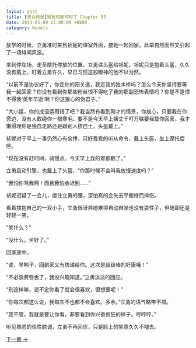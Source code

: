 ```yaml
---
layout: post
title: [男女純愛]冤冤相爱何时了 Chapter 05
date: 2014-05-09 23:00:00 +0800
category: Novels
---
```

放学的时候，立勇准时来到祯妮的课室外面，接她一起回家。此举自然而然又引起了一场绯闻风波。

来到停车场，走至摩托停放的位置，立勇递头盔给祯妮，祯妮只是抱着头盔，久久没有戴上，盯着立勇许久，早已习惯这般眼神的他不以为然。

“以前不是协议好了，你走你的阳关道，我走我的独木桥吗？怎么今天你坚持要等我一起回家？你没有看到你那些粉丝恨不得吃了我的那副恐怖表情吗？你是不是恨不得我‘英年早逝’啊？你这狠心的伪君子。”

“大小姐，你的成语运用错了吧？我当然有看到刚才的情景，你放心，只要我在你旁边，没有人敢碰你一根寒毛。要不是今天早上姨丈千叮万嘱要我载你回家，我才懒得理你是独自走路还是跟别人挤巴士。头盔戴上。”

祯妮对于早上一事仍然心有余悸，只好乖乖的听从命令，戴上头盔，坐上摩托后座。

“现在没有赶时间，骑慢点。今天早上我的胃都翻了。”

立勇启动引擎，也戴上了头盔，“你那时候不会叫我放慢速度吗？”

“我怕你骂我啊！而且我怕会迟到……”

祯妮迟疑了一会儿，搂住立勇的腰，深怕真的会失去平衡继而摔伤。

看着搂抱自己的一双小手，立勇很讶异她难得自动自发也没有耍性子，但随即还是轻轻一笑。

“笑什么？”

“没什么，坐好了。”

回家途中。

“诶，旱鸭子，回到家又有快递给你。这次是超级棒的好康哦！”

“不必浪费唇舌了，我没兴趣知道。”立勇淡淡的回应。

“别这样嘛，说不定你看了就会很喜欢，很想要呢！”

“你每次都这么说，我每次不也都不会喜欢。多余。”立勇的语气略带不屑。

“我不管，我就是要让你看，非要看到你兴奋疯狂的样子。哼哼哼。”

听见熟悉的任性腔调，立勇不再回应，只是脸上的笑意久久不褪去。

[下一章 →](/novels/2014/05/10/the-sins-of-love-06.html)
